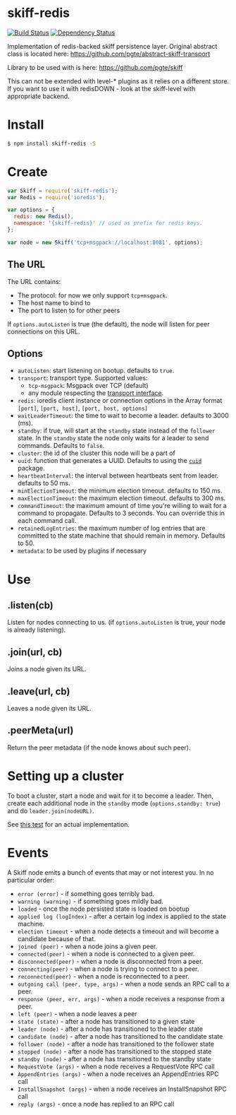 # skiff-redis

[![Build Status](https://travis-ci.org/AVVS/skiff-redis.svg?branch=master)](https://travis-ci.org/AVVS/skiff-redis)
[![Dependency Status](https://david-dm.org/AVVS/skiff-redis.svg)](https://david-dm.org/AVVS/skiff-redis)

Implementation of redis-backed skiff persistence layer.
Original abstract class is located here: https://github.com/pgte/abstract-skiff-transport

Library to be used with is here: https://github.com/pgte/skiff

This can not be extended with level-* plugins as it relies on a different store.
If you want to use it with redisDOWN - look at the skiff-level with appropriate backend.

# Install

```bash
$ npm install skiff-redis -S
```

# Create

```javascript
var Skiff = require('skiff-redis');
var Redis = require('ioredis');

var options = {
  redis: new Redis(),
  namespace: '{skiff-redis}' // used as prefix for redis keys.
};

var node = new Skiff('tcp+msgpack://localhost:8081', options);
```

## The URL

The URL contains:

* The protocol: for now we only support `tcp+msgpack`.
* The host name to bind to
* The port to listen to for other peers

If `options.autoListen` is true (the default), the node will listen for peer connections on this URL.


## Options

* `autoListen`: start listening on bootup. defaults to `true`.
* `transport`: transport type. Supported values:
  * `tcp-msgpack`: Msgpack over TCP (default)
  * any module respecting the [transport interface](https://github.com/pgte/abstract-skiff-transport).
* `redis`: ioredis client instance or connection options in the Array format `[port]`, `[port, host]`, `[port, host, options]`
* `waitLeaderTimeout`: the time to wait to become a leader. defaults to 3000 (ms).
* `standby`: if true, will start at the `standby` state instead of the `follower` state. In the `standby` state the node only waits for a leader to send commands. Defaults to `false`.
* `cluster`: the id of the cluster this node will be a part of
* `uuid`: function that generates a UUID. Defaults to using the [`cuid`](https://github.com/ericelliott/cuid) package.
* `heartbeatInterval`: the interval between heartbeats sent from leader. defaults to 50 ms.
* `minElectionTimeout`: the minimum election timeout. defaults to 150 ms.
* `maxElectionTimeout`: the maximum election timeout. defaults to 300 ms.
* `commandTimeout`: the maximum amount of time you're willing to wait for a command to propagate. Defaults to 3 seconds. You can override this in each command call.
* `retainedLogEntries`: the maximum number of log entries that are committed to the state machine that should remain in memory. Defaults to 50.
* `metadata`: to be used by plugins if necessary

# Use

## .listen(cb)

Listen for nodes connecting to us. (if `options.autoListen` is true, your node is already listening).

## .join(url, cb)

Joins a node given its URL.

## .leave(url, cb)

Leaves a node given its URL.

## .peerMeta(url)

Return the peer metadata (if the node knows about such peer).

# Setting up a cluster

To boot a cluster, start a node and wait for it to become a leader. Then, create each additional node in the `standby` mode (`options.standby: true`) and do `leader.join(nodeURL)`.

See [this test](https://github.com/pgte/skiff/blob/master/tests/networking.js#L27) for an actual implementation.

# Events

A Skiff node emits a bunch of events that may or not interest you. In no particular order:

* `error (error)` - if something goes terribly bad.
* `warning (warning)` - if something goes mildly bad.
* `loaded` - once the node persisted state is loaded on bootup
* `applied log (logIndex)` - after a certain log index is applied to the state machine.
* `election timeout` - when a node detects a timeout and will become a candidate because of that.
* `joined (peer)` - when a node joins a given peer.
* `connected(peer)` - when a node is connected to a given peer.
* `disconnected(peer)` - when a node is disconnected from a peer.
* `connecting(peer)` - when a node is trying to connect to a peer.
* `reconnected(peer)` - when a node is reconnected to a peer.
* `outgoing call (peer, type, args)` - when a node sends an RPC call to a peer.
* `response (peer, err, args)` - when a node receives a response from a peer.
* `left (peer)` - when a node leaves a peer
* `state (state)` - after a node has transitioned to a given state
* `leader (node)` - after a node has transitioned to the leader state
* `candidate (node)` - after a node has transitioned to the candidate state
* `follower (node)` - after a node has transitioned to the follower state
* `stopped (node)` - after a node has transitioned to the stopped state
* `standby (node)` - after a node has transitioned to the standby state
* `RequestVote (args)` - when a node receives a RequestVote RPC call
* `AppendEntries (args)` - when a node receives an AppendEntries RPC call
* `InstallSnapshot (args)` - when a node receives an InstallSnapshot RPC call
* `reply (args)` - once a node has replied to an RPC call
